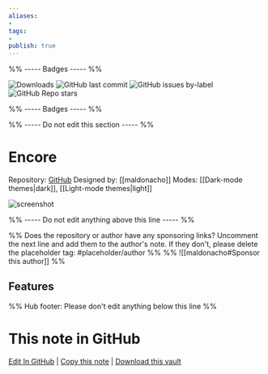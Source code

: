 ```yaml
---
aliases:
- 
tags: 
- 
publish: true
---
```


%% ----- Badges ----- %%

![Downloads](https://img.shields.io/badge/downloads-2785-573E7A?style=for-the-badge&logo=)
![GitHub last commit](https://img.shields.io/github/last-commit/maldonacho/obsidian-encore-theme?color=573E7A&label=last%20update&logo=github&style=for-the-badge)
![GitHub issues by-label](https://img.shields.io/github/issues/maldonacho/obsidian-encore-theme/help%20wanted?color=573E7A&logo=github&style=for-the-badge) 
![GitHub Repo stars](https://img.shields.io/github/stars/maldonacho/obsidian-encore-theme?color=573E7A&logo=github&style=for-the-badge)

%% ----- Badges ----- %%

%% ----- Do not edit this section ----- %%

# Encore

Repository: [GitHub](https://github.com/maldonacho/obsidian-encore-theme)
Designed by: [[maldonacho]]
Modes: [[Dark-mode themes|dark]], [[Light-mode themes|light]]



![screenshot](https://github.com/maldonacho/obsidian-encore-theme/raw/main/images/promo-image.png)

%% ----- Do not edit anything above this line ----- %% 

%% Does the repository or author have any sponsoring links? Uncomment the next line and add them to the author's note. If they don't, please delete the placeholder tag: #placeholder/author %%
%% ![[maldonacho#Sponsor this author]] %%


## Features



%% Hub footer: Please don't edit anything below this line %%

# This note in GitHub

<span class="git-footer">[Edit In GitHub](https://github.dev/obsidian-community/obsidian-hub/blob/main/02%20-%20Community%20Expansions/02.05%20All%20Community%20Expansions/Themes/Encore.md "git-hub-edit-note") | [Copy this note](https://raw.githubusercontent.com/obsidian-community/obsidian-hub/main/02%20-%20Community%20Expansions/02.05%20All%20Community%20Expansions/Themes/Encore.md "git-hub-copy-note") | [Download this vault](https://github.com/obsidian-community/obsidian-hub/archive/refs/heads/main.zip "git-hub-download-vault") </span>
